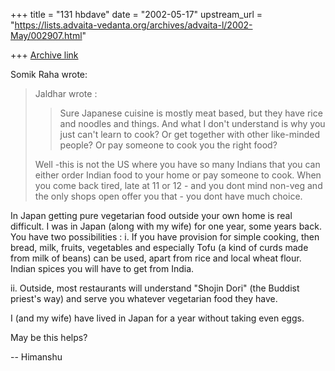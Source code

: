 +++
title = "131 hbdave"
date = "2002-05-17"
upstream_url = "https://lists.advaita-vedanta.org/archives/advaita-l/2002-May/002907.html"

+++
[Archive link](https://lists.advaita-vedanta.org/archives/advaita-l/2002-May/002907.html)

Somik Raha wrote:

> Jaldhar wrote :
> > Sure Japanese cuisine is mostly meat based, but they have rice and
> > noodles and things.  And what I don't understand is why you just can't
> > learn to cook? Or get together with other like-minded people?  Or pay
> > someone to cook you the right food?
>
> Well  -this is not the US where you have so many Indians that you can either
> order Indian food to your home or pay someone to cook. When you come back
> tired, late at 11 or 12 - and you dont mind non-veg and the only shops open
> offer you that - you dont have much choice.
>

In Japan getting pure vegetarian food outside your own home is real difficult.
I was in Japan (along with my wife) for one year, some years back. You have
two possibilities :
i.    If you have provision for simple cooking, then bread, milk, fruits,
vegetables and
    especially Tofu (a kind of curds made from milk of beans) can be used,
apart from
    rice and local wheat flour. Indian spices you will have to get from India.

ii.    Outside, most restaurants will understand "Shojin Dori" (the Buddist
priest's
        way) and serve you whatever vegetarian food they have.

I (and my wife) have lived in Japan for a year without taking even eggs.

May be this helps?

-- Himanshu

